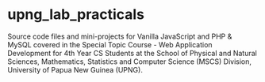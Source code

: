 # upng_lab_practicals
Source code files and mini-projects for Vanilla JavaScript and PHP &amp; MySQL covered in the Special Topic Course - Web Application Development for 4th Year CS Students at the School of Physical and Natural Sciences, Mathematics, Statistics and Computer Science (MSCS) Division, University of Papua New Guinea (UPNG).
